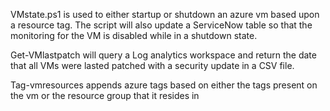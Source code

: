 VMstate.ps1 is used to either startup or shutdown an azure vm based upon a resource tag. The script will also update a ServiceNow table so that the monitoring for the VM is 
disabled while in a shutdown state.

Get-VMlastpatch will query a Log analytics workspace and return the date that all VMs were lasted patched with a security update in a CSV file.

Tag-vmresources appends azure tags based on either the tags present on the vm or the resource group that it resides in
